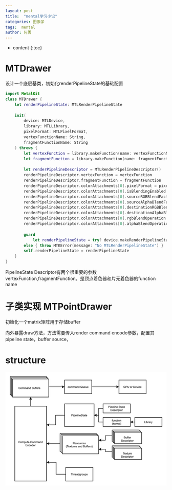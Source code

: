 ```yaml
---
layout: post
title:  "mental学习小记"
categories: 图像学
tags:  mental
author: 何勇
---
```


* content
{:toc}

# MTDrawer
设计一个底层基类，初始化renderPipelineState的基础配置
```swift
import MetalKit
class MTDrawer {
    let renderPipelineState: MTLRenderPipelineState

    init(
        device: MTLDevice,
        library: MTLLibrary,
        pixelFormat: MTLPixelFormat,
        vertexFunctionName: String,
        fragmentFunctionName: String
    ) throws {
        let vertexFunction = library.makeFunction(name: vertexFunctionName)
        let fragmentFunction = library.makeFunction(name: fragmentFunctionName)

        let renderPipelineDescriptor = MTLRenderPipelineDescriptor()
        renderPipelineDescriptor.vertexFunction = vertexFunction
        renderPipelineDescriptor.fragmentFunction = fragmentFunction
        renderPipelineDescriptor.colorAttachments[0].pixelFormat = pixelFormat
        renderPipelineDescriptor.colorAttachments[0].isBlendingEnabled = true
        renderPipelineDescriptor.colorAttachments[0].sourceRGBBlendFactor = .sourceAlpha
        renderPipelineDescriptor.colorAttachments[0].sourceAlphaBlendFactor = .one
        renderPipelineDescriptor.colorAttachments[0].destinationRGBBlendFactor = .oneMinusSourceAlpha
        renderPipelineDescriptor.colorAttachments[0].destinationAlphaBlendFactor = .one
        renderPipelineDescriptor.colorAttachments[0].rgbBlendOperation = .add
        renderPipelineDescriptor.colorAttachments[0].alphaBlendOperation = .max

        guard
            let renderPipelineState = try? device.makeRenderPipelineState(descriptor: renderPipelineDescriptor)
        else { throw MTKError(message: "No MTLRenderPipelineState") }
        self.renderPipelineState = renderPipelineState
    }
}
```
PipelineState Descriptor有两个很重要的参数vertexFunction,fragmentFunction。是顶点着色器和片元着色器的function name

# 子类实现 MTPointDrawer
初始化一个matrix矩阵用于存储buffer

向外暴露draw方法，方法需要传入render command encode参数，配置其pipeline state，buffer source，


# structure
![markdown picture](../picture/mental.png)
    

